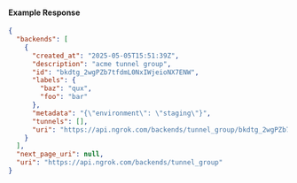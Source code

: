 <!-- Code generated for API Clients. DO NOT EDIT. -->

#### Example Response

```json
{
  "backends": [
    {
      "created_at": "2025-05-05T15:51:39Z",
      "description": "acme tunnel group",
      "id": "bkdtg_2wgPZb7tfdmL0NxIWjeioNX7ENW",
      "labels": {
        "baz": "qux",
        "foo": "bar"
      },
      "metadata": "{\"environment\": \"staging\"}",
      "tunnels": [],
      "uri": "https://api.ngrok.com/backends/tunnel_group/bkdtg_2wgPZb7tfdmL0NxIWjeioNX7ENW"
    }
  ],
  "next_page_uri": null,
  "uri": "https://api.ngrok.com/backends/tunnel_group"
}
```
